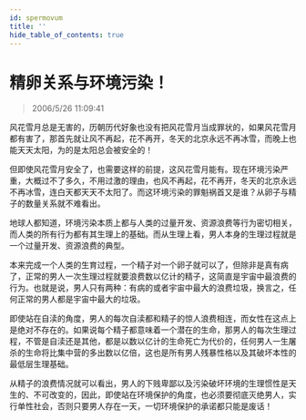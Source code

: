 ```yaml
---
id: spermovum
title: ''
hide_table_of_contents: true
---
```


# 精卵关系与环境污染！

> 2006/5/26 11:09:41

风花雪月总是无害的，历朝历代好象也没有把风花雪月当成罪状的，如果风花雪月都有害了，那首先就让风不再起，花不再开，冬天的北京永远不再冰雪，而晚上也能天天太阳，为的是太阳总会被安全的！
 
但即使风花雪月安全了，也需要这样的前提，这风花雪月能有。现在环境污染严重，大概过不了多久，不用过激的理由，也风不再起，花不再开，冬天的北京永远不再冰雪，连白天都天天不太阳了。而这环境污染的罪魁祸首又是谁？从卵子与精子的数量关系就不难看出。
 
地球人都知道，环境污染本质上都与人类的过量开发、资源浪费等行为密切相关，而人类的所有行为都有其生理上的基础。而从生理上看，男人本身的生理过程就是一个过量开发、资源浪费的典型。
 
本来完成一个人类的生育过程，一个精子对一个卵子就可以了，但除非是真有病了，正常的男人一次生理过程就要浪费数以亿计的精子，这简直是宇宙中最浪费的行为。也就是说，男人只有两种：有病的或者宇宙中最大的浪费垃圾，换言之，任何正常的男人都是宇宙中最大的垃圾。
 
即使站在自渎的角度，男人的每次自渎都和精子的惊人浪费相连，而女性在这点上是绝对不存在的。如果说每个精子都意味着一个潜在的生命，那男人的每次生理过程，不管是自渎还是其他，都是以数以亿计的生命死亡为代价的，任何男人一生屠杀的生命将比集中营的多出数以亿倍，这也是所有男人残暴性格以及其破坏本性的最低层生理基础。
 
从精子的浪费情况就可以看出，男人的下贱卑鄙以及污染破坏环境的生理惯性是天生的、不可改变的，因此，即使站在环境保护的角度，也必须要彻底灭绝男人，实行单性社会，否则只要男人存在一天，一切环境保护的承诺都只能是废话！
